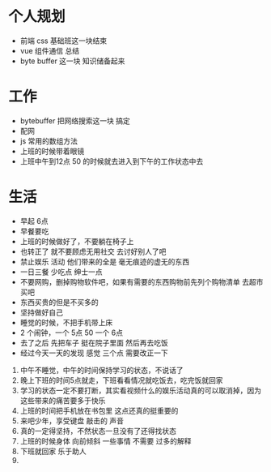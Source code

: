# 个人规划

- 前端 css 基础班这一块结束
- vue 组件通信 总结
- byte buffer 这一块 知识储备起来

# 工作

- bytebuffer 把网络搜索这一块 搞定
- 配网
- js 常用的数组方法
- 上班的时候带着眼镜
- 上班中午到12点 50 的时候就去进入到下午的工作状态中去

# 生活

- 早起 6点 
- 早餐要吃 
- 上班的时候做好了，不要躺在椅子上
- 也转正了 就不要顾虑无用社交 去讨好别人了吧
- 禁止娱乐 活动 他们带来的全是 毫无痕迹的虚无的东西
- 一日三餐 少吃点 绅士一点
- 不要网购，删掉购物软件吧，如果有需要的东西购物前先列个购物清单 去超市买吧
- 东西买贵的但是不买多的
- 坚持做好自己
- 睡觉的时候，不把手机带上床
- 2 个闹钟，一个  5点 50 一个 6点
- 去了之后 先把车子 挺在院子里面 然后再去吃饭
- 经过今天一天的发现 感觉 三个点 需要改正一下

1. 中午不睡觉，中午的时间保持学习的状态，不说话了
2. 晚上下班的时间5点就走，下班看看情况就吃饭去，吃完饭就回家
3. 学习的状态一定不要打断，其实看视频什么的娱乐活动真的可以取消掉，因为这些带来的痛苦要多于快乐
4. 上班的时间把手机放在书包里 这点还真的挺重要的
5. 来吧少年，享受键盘 敲击的 声音
6. 真的一定得坚持，不然状态一旦没有了还得找状态
7. 上班的时候身体 向前倾斜 一些事情 不需要 过多的解释
8. 下班就回家 乐于助人
9. 

